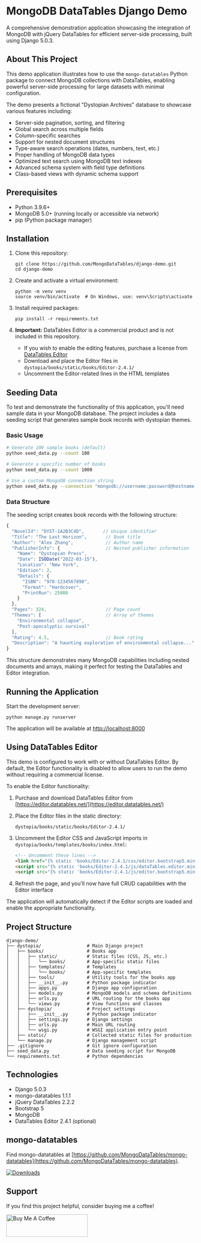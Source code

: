 # MongoDB DataTables Django Demo

A comprehensive demonstration application showcasing the integration of MongoDB with jQuery DataTables for efficient server-side processing, built using Django 5.0.3.

## About This Project

This demo application illustrates how to use the `mongo-datatables` Python package to connect MongoDB collections with DataTables, enabling powerful server-side processing for large datasets with minimal configuration.

The demo presents a fictional "Dystopian Archives" database to showcase various features including:

- Server-side pagination, sorting, and filtering
- Global search across multiple fields
- Column-specific searches
- Support for nested document structures
- Type-aware search operations (dates, numbers, text, etc.)
- Proper handling of MongoDB data types
- Optimized text search using MongoDB text indexes
- Advanced schema system with field type definitions
- Class-based views with dynamic schema support

## Prerequisites

- Python 3.9.6+
- MongoDB 5.0+ (running locally or accessible via network)
- pip (Python package manager)

## Installation

1. Clone this repository:
   ```
   git clone https://github.com/MongoDataTables/django-demo.git
   cd django-demo
   ```

2. Create and activate a virtual environment:
   ```
   python -m venv venv
   source venv/bin/activate  # On Windows, use: venv\Scripts\activate
   ```

3. Install required packages:
   ```
   pip install -r requirements.txt
   ```

4. **Important:** DataTables Editor is a commercial product and is not included in this repository.
   - If you wish to enable the editing features, purchase a license from [DataTables Editor](https://editor.datatables.net/)
   - Download and place the Editor files in `dystopia/books/static/books/Editor-2.4.1/`
   - Uncomment the Editor-related lines in the HTML templates

## Seeding Data

To test and demonstrate the functionality of this application, you'll need sample data in your MongoDB database. The project includes a data seeding script that generates sample book records with dystopian themes.

### Basic Usage

```bash
# Generate 100 sample books (default)
python seed_data.py --count 100

# Generate a specific number of books
python seed_data.py --count 1000

# Use a custom MongoDB connection string
python seed_data.py --connection "mongodb://username:password@hostname:port/"
```

### Data Structure

The seeding script creates book records with the following structure:

```javascript
{
  "NovelId": "DYST-1A2B3C4D",       // Unique identifier
  "Title": "The Last Horizon",       // Book title
  "Author": "Alex Zhang",            // Author name
  "PublisherInfo": {                 // Nested publisher information
    "Name": "Dystopian Press",
    "Date": ISODate("2022-03-15"),
    "Location": "New York",
    "Edition": 2,
    "Details": {
      "ISBN": "978-1234567890",
      "Format": "Hardcover",
      "PrintRun": 25000
    }
  },
  "Pages": 324,                      // Page count
  "Themes": [                        // Array of themes
    "Environmental collapse", 
    "Post-apocalyptic survival"
  ],
  "Rating": 4.5,                     // Book rating
  "Description": "A haunting exploration of environmental collapse..."
}
```

This structure demonstrates many MongoDB capabilities including nested documents and arrays, making it perfect for testing the DataTables and Editor integration.

## Running the Application

Start the development server:
```
python manage.py runserver
```

The application will be available at [http://localhost:8000](http://localhost:8000)

## Using DataTables Editor

This demo is configured to work with or without DataTables Editor. By default, the Editor functionality is disabled to allow users to run the demo without requiring a commercial license.

To enable the Editor functionality:

1. Purchase and download DataTables Editor from [https://editor.datatables.net/](https://editor.datatables.net/)

2. Place the Editor files in the static directory:
   ```
   dystopia/books/static/books/Editor-2.4.1/
   ```

3. Uncomment the Editor CSS and JavaScript imports in `dystopia/books/templates/books/index.html`:
   ```html
   <!-- Uncomment these lines -->
   <link href="{% static 'books/Editor-2.4.1/css/editor.bootstrap5.min.css' %}" rel="stylesheet">
   <script src="{% static 'books/Editor-2.4.1/js/dataTables.editor.min.js' %}"></script>
   <script src="{% static 'books/Editor-2.4.1/js/editor.bootstrap5.min.js' %}"></script>
   ```

4. Refresh the page, and you'll now have full CRUD capabilities with the Editor interface

The application will automatically detect if the Editor scripts are loaded and enable the appropriate functionality.

## Project Structure

```
django-demo/
├── dystopia/                 # Main Django project
│   ├── books/                # Books app
│   │   ├── static/           # Static files (CSS, JS, etc.)
│   │   │   └── books/        # App-specific static files
│   │   ├── templates/        # Templates
│   │   │   └── books/        # App-specific templates
│   │   ├── tools/            # Utility tools for the books app
│   │   ├── __init__.py       # Python package indicator
│   │   ├── apps.py           # Django app configuration
│   │   ├── models.py         # MongoDB models and schema definitions
│   │   ├── urls.py           # URL routing for the books app
│   │   └── views.py          # View functions and classes
│   ├── dystopia/             # Project settings
│   │   ├── __init__.py       # Python package indicator
│   │   ├── settings.py       # Django settings
│   │   ├── urls.py           # Main URL routing
│   │   └── wsgi.py           # WSGI application entry point
│   ├── static/               # Collected static files for production
│   └── manage.py             # Django management script
├── .gitignore                # Git ignore configuration
├── seed_data.py              # Data seeding script for MongoDB
└── requirements.txt          # Python dependencies
```

## Technologies

- Django 5.0.3
- mongo-datatables 1.1.1
- jQuery DataTables 2.2.2
- Bootstrap 5
- MongoDB
- DataTables Editor 2.4.1 (optional)

## mongo-datatables

Find mongo-datatables at [https://github.com/MongoDataTables/mongo-datatables](https://github.com/MongoDataTables/mongo-datatables).

[![Downloads](http://pepy.tech/badge/mongo-datatables)](http://pepy.tech/project/mongo-datatables)

## Support

If you find this project helpful, consider buying me a coffee!

<a href="https://www.buymeacoffee.com/pjosols" target="_blank"><img src="https://cdn.buymeacoffee.com/buttons/v2/default-yellow.png" alt="Buy Me A Coffee" style="height: 60px !important;width: 217px !important;" ></a>

